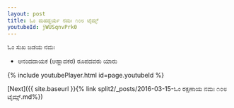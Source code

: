 ```yaml
---
layout: post
title: ಓಂ ಮಹದ್ಧರ್ಯೆ ನಮಃ ೧೦೮ ಟೈಮ್ಸ್
youtubeId: jWUSqnvPrk0
---
```

 
 
 ಓಂ ಸುಖ ಜಡಯ ನಮಃ  
 
 -  ಆನಂದದಾಯಕ (ಆಹ್ಲಾದಕರ) ರೂಪದವರು ಯಾರು 
 
  
 
  
 
 
 
 
 
 


{% include youtubePlayer.html id=page.youtubeId %}
 
[Next]({{ site.baseurl }}{% link  split2/_posts/2016-03-15-ಓಂ ರಕ್ಷಣಾಯ ನಮಃ ೧೦೮ ಟೈಮ್ಸ್.md%})
 
